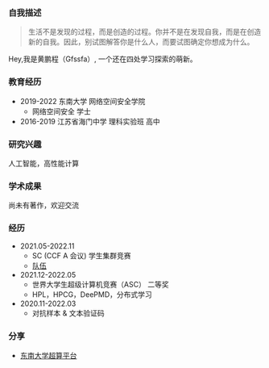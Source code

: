 ### 自我描述

> 生活不是发现的过程，而是创造的过程。你并不是在发现自我，而是在创造新的自我。因此，别试图解答你是什么人，而要试图确定你想成为什么。

Hey,我是黄鹏程（Gfssfa）, 一个还在四处学习探索的萌新。

### 教育经历
* 2019-2022 东南大学 网络空间安全学院
  * 网络空间安全 学士
* 2016-2019 江苏省海门中学 理科实验班 高中

### 研究兴趣
人工智能，高性能计算

### 学术成果
尚未有著作，欢迎交流

### 经历
* 2021.05-2022.11
  * SC (CCF A 会议) 学生集群竞赛
  * [队伍](https://studentclustercompetition.us/2022/Teams/Southeast/index.html)
* 2021.12-2022.05
   * 世界大学生超级计算机竞赛（ASC） 二等奖
   * HPL，HPCG，DeePMD，分布式学习
* 2020.11-2022.03
   * 对抗样本 & 文本验证码

### 分享
* [东南大学超算平台](https://asc-wiki.com/)

